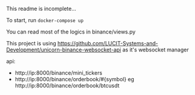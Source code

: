 This readme is incomplete...

To start, run `docker-compose up`

You can read most of the logics in binance/views.py

This project is using https://github.com/LUCIT-Systems-and-Development/unicorn-binance-websocket-api as it's websocket manager

api:
- http://ip:8000/binance/mini_tickers
- http://ip:8000/binance/orderbook/#{symbol} eg http://ip:8000/binance/orderbook/btcusdt

 
